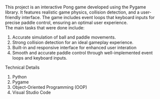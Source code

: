 This project is an interactive Pong game developed using the Pygame library. It features realistic game physics, collision detection, and a user-friendly interface. The game includes event loops that keyboard inputs for precise paddle control, ensuring an optimal user experience.<br />
The main tasks that were done include:

1. Accurate simulation of ball and paddle movements.
2. Strong collision detection for an ideal gameplay experience.
3. Built-in and responsive interface for enhanced user interation
4. Smooth and accurate paddle control through well-implemented event loops and keyboard inputs.


Technical Details 
1. Python
2. Pygame
3. Object-Oriented Programming (OOP)
4. Visual Studio Code 


